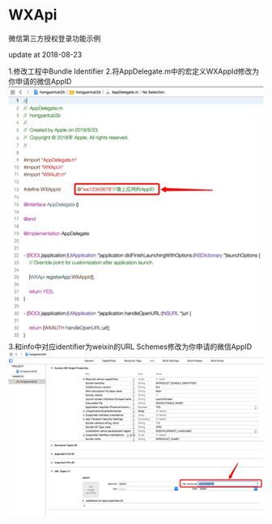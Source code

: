 # WXApi
微信第三方授权登录功能示例

update at 2018-08-23



1.修改工程中Bundle Identifier
2.将AppDelegate.m中的宏定义WXAppId修改为你申请的微信AppID
![Image text](https://github.com/Geniune/WXApi/blob/master/pic/setting1.png)
3.和info中对应identifier为weixin的URL Schemes修改为你申请的微信AppID
![Image text](https://github.com/Geniune/WXApi/blob/master/pic/setting2.png)
